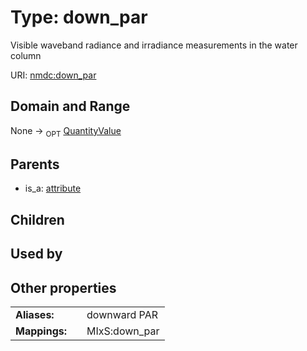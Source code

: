 
# Type: down_par


Visible waveband radiance and irradiance measurements in the water column

URI: [nmdc:down_par](https://microbiomedata/meta/down_par)


## Domain and Range

None ->  <sub>OPT</sub> [QuantityValue](QuantityValue.md)

## Parents

 *  is_a: [attribute](attribute.md)

## Children


## Used by


## Other properties

|  |  |  |
| --- | --- | --- |
| **Aliases:** | | downward PAR |
| **Mappings:** | | MIxS:down_par |

